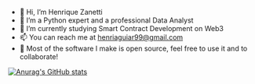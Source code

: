 - 👋 Hi, I’m Henrique Zanetti
- 👀 I’m a Python expert and a professional Data Analyst
- 🌱 I’m currently studying Smart Contract Development on Web3
- 📫 You can reach me at henriaguiar99@gmail.com
- :rocket: Most of the software I make is open source, feel free to use it and to collaborate! 


[![Anurag's GitHub stats](https://github-readme-stats.vercel.app/api?username=h-zanetti&show_icons=true&theme=tokyonight&hide_border=True)](https://github.com/anuraghazra/github-readme-stats)


<!---
h-zanetti/h-zanetti is a ✨ special ✨ repository because its `README.md` (this file) appears on your GitHub profile.
You can click the Preview link to take a look at your changes.
--->
